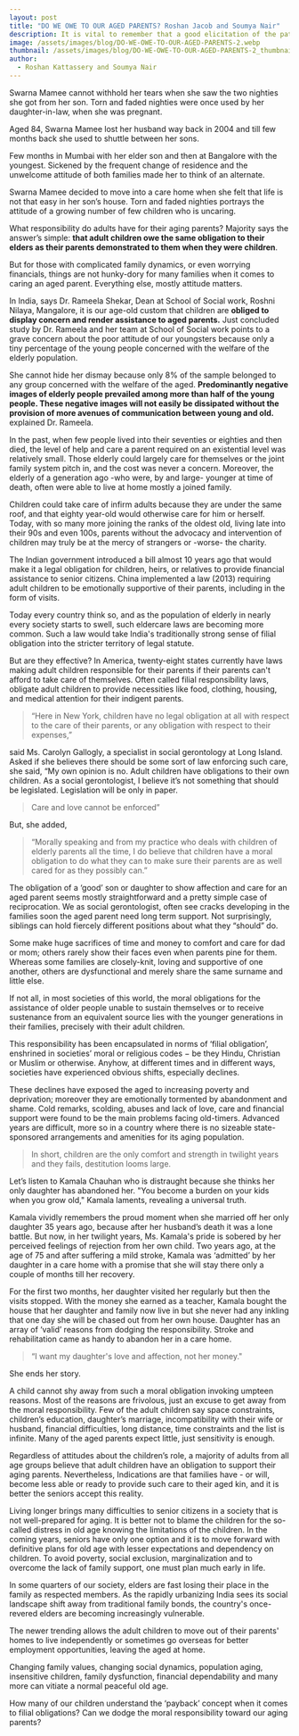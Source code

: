 ```yaml
---
layout: post
title: "DO WE OWE TO OUR AGED PARENTS? Roshan Jacob and Soumya Nair"
description: It is vital to remember that a good elicitation of the patient’s history, in his own words coupled with few leading questions from the doctor can help the latter to arrive into ‘provisional diagnosis’.
image: /assets/images/blog/DO-WE-OWE-TO-OUR-AGED-PARENTS-2.webp
thumbnail: /assets/images/blog/DO-WE-OWE-TO-OUR-AGED-PARENTS-2_thumbnail.webp
author:
  - Roshan Kattassery and Soumya Nair
---
```


Swarna Mamee cannot withhold her tears when she saw the two nighties she got from her son. Torn and faded nighties were once used by her daughter-in-law, when she was pregnant.

Aged 84, Swarna Mamee lost her husband way back in 2004 and till few months back she used to shuttle between her sons.

Few months in Mumbai with her elder son and then at Bangalore with the youngest. Sickened by the frequent change of residence and the unwelcome attitude of both families made her to think of an alternate.

Swarna Mamee decided to move into a care home when she felt that life is not that easy in her son’s house. Torn and faded nighties portrays the attitude of a growing number of few children who is uncaring.

What responsibility do adults have for their aging parents? Majority says the answer’s simple: **that adult children owe the same obligation to their elders as their parents demonstrated to them when they were children**.

But for those with complicated family dynamics, or even worrying financials, things are not hunky-dory for many families when it comes to caring an aged parent. Everything else, mostly attitude matters.

In India, says Dr. Rameela Shekar, Dean at School of Social work, Roshni Nilaya, Mangalore, it is our age-old custom that children are **obliged to display concern and render assistance to aged parents.** Just concluded study by Dr. Rameela and her team at School of Social work points to a grave concern about the poor attitude of our youngsters because only a tiny percentage of the young people concerned with the welfare of the elderly population.

She cannot hide her dismay because only 8% of the sample belonged to any group concerned with the welfare of the aged. **Predominantly negative images of elderly people prevailed among more than half of the young people. These negative images will not easily be dissipated without the provision of more avenues of communication between young and old.** explained Dr. Rameela.

In the past, when few people lived into their seventies or eighties and then died, the level of help and care a parent required on an existential level was relatively small. Those elderly could largely care for themselves or the joint family system pitch in, and the cost was never a concern. Moreover, the elderly of a generation ago -who were, by and large- younger at time of death, often were able to live at home mostly a joined family.

Children could take care of infirm adults because they are under the same roof, and that eighty year-old would otherwise care for him or herself. Today, with so many more joining the ranks of the oldest old, living late into their 90s and even 100s, parents without the advocacy and intervention of children may truly be at the mercy of strangers or -worse- the charity.

The Indian government introduced a bill almost 10 years ago that would make it a legal obligation for children, heirs, or relatives to provide financial assistance to senior citizens. China implemented a law (2013) requiring adult children to be emotionally supportive of their parents, including in the form of visits.

Today every country think so, and as the population of elderly in nearly every society starts to swell, such eldercare laws are becoming more common. Such a law would take India's traditionally strong sense of filial obligation into the stricter territory of legal statute.

But are they effective? In America, twenty-eight states currently have laws making adult children responsible for their parents if their parents can't afford to take care of themselves. Often called filial responsibility laws, obligate adult children to provide necessities like food, clothing, housing, and medical attention for their indigent parents.

> “Here in New York, children have no legal obligation at all with respect to the care of their parents, or any obligation with respect to their expenses,”

said Ms. Carolyn Gallogly, a specialist in social gerontology at Long Island. Asked if she believes there should be some sort of law enforcing such care, she said, “My own opinion is no. Adult children have obligations to their own children. As a social gerontologist, I believe it’s not something that should be legislated. Legislation will be only in paper.

> Care and love cannot be enforced”

But, she added,

> “Morally speaking and from my practice who deals with children of elderly parents all the time, I do believe that children have a moral obligation to do what they can to make sure their parents are as well cared for as they possibly can.”

The obligation of a ‘good’ son or daughter to show affection and care for an aged parent seems mostly straightforward and a pretty simple case of reciprocation. We as social gerontologist, often see cracks developing in the families soon the aged parent need long term support. Not surprisingly, siblings can hold fiercely different positions about what they “should” do.

Some make huge sacrifices of time and money to comfort and care for dad or mom; others rarely show their faces even when parents pine for them. Whereas some families are closely-knit, loving and supportive of one another, others are dysfunctional and merely share the same surname and little else.

If not all, in most societies of this world, the moral obligations for the assistance of older people unable to sustain themselves or to receive sustenance from an equivalent source lies with the younger generations in their families, precisely with their adult children.

This responsibility has been encapsulated in norms of ‘filial obligation’, enshrined in societies’ moral or religious codes − be they Hindu, Christian or Muslim or otherwise. Anyhow, at different times and in different ways, societies have experienced obvious shifts, especially declines.

These declines have exposed the aged to increasing poverty and deprivation; moreover they are emotionally tormented by abandonment and shame. Cold remarks, scolding, abuses and lack of love, care and financial support were found to be the main problems facing old-timers. Advanced years are difficult, more so in a country where there is no sizeable state-sponsored arrangements and amenities for its aging population.

> In short, children are the only comfort and strength in twilight years and they fails, destitution looms large.

Let’s listen to Kamala Chauhan who is distraught because she thinks her only daughter has abandoned her. "You become a burden on your kids when you grow old," Kamala laments, revealing a universal truth.

Kamala vividly remembers the proud moment when she married off her only daughter 35 years ago, because after her husband’s death it was a lone battle. But now, in her twilight years, Ms. Kamala's pride is sobered by her perceived feelings of rejection from her own child. Two years ago, at the age of 75 and after suffering a mild stroke, Kamala was ‘admitted’ by her daughter in a care home with a promise that she will stay there only a couple of months till her recovery.

For the first two months, her daughter visited her regularly but then the visits stopped. With the money she earned as a teacher, Kamala bought the house that her daughter and family now live in but she never had any inkling that one day she will be chased out from her own house. Daughter has an array of ‘valid’ reasons from dodging the responsibility. Stroke and rehabilitation came as handy to abandon her in a care home.

> “I want my daughter's love and affection, not her money."

She ends her story.

A child cannot shy away from such a moral obligation invoking umpteen reasons. Most of the reasons are frivolous, just an excuse to get away from the moral responsibility. Few of the adult children say space constraints, children’s education, daughter’s marriage, incompatibility with their wife or husband, financial difficulties, long distance, time constraints and the list is infinite. Many of the aged parents expect little, just sensitivity is enough.

Regardless of attitudes about the children’s role, a majority of adults from all age groups believe that adult children have an obligation to support their aging parents. Nevertheless, Indications are that families have - or will, become less able or ready to provide such care to their aged kin, and it is better the seniors accept this reality.

Living longer brings many difficulties to senior citizens in a society that is not well-prepared for aging. It is better not to blame the children for the so-called distress in old age knowing the limitations of the children. In the coming years, seniors have only one option and it is to move forward with definitive plans for old age with lesser expectations and dependency on children. To avoid poverty, social exclusion, marginalization and to overcome the lack of family support, one must plan much early in life.

In some quarters of our society, elders are fast losing their place in the family as respected members. As the rapidly urbanizing India sees its social landscape shift away from traditional family bonds, the country's once-revered elders are becoming increasingly vulnerable.

The newer trending allows the adult children to move out of their parents' homes to live independently or sometimes go overseas for better employment opportunities, leaving the aged at home.

Changing family values, changing social dynamics, population aging, insensitive children, family dysfunction, financial dependability and many more can vitiate a normal peaceful old age.

How many of our children understand the ‘payback’ concept when it comes to filial obligations? Can we dodge the moral responsibility toward our aging parents?
